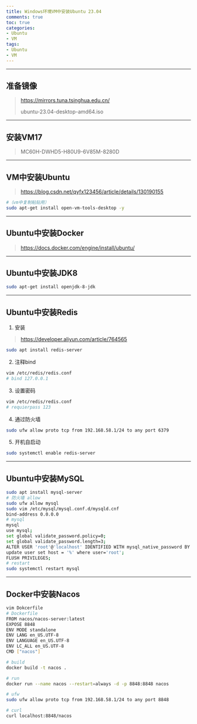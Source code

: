 ```yaml
---
title: Windows环境VM中安装Ubuntu 23.04
comments: true
toc: true
categories:
- Ubuntu
- VM
tags:
- Ubuntu
- VM
---
```


---

## 准备镜像

> https://mirrors.tuna.tsinghua.edu.cn/
>
> ubuntu-23.04-desktop-amd64.iso

---

## 安装VM17

> MC60H-DWHD5-H80U9-6V85M-8280D

---

## VM中安装Ubuntu

> https://blog.csdn.net/qyfx123456/article/details/130190155

```bash
#（vm中复制粘贴用）
sudo apt-get install open-vm-tools-desktop -y
```

---

## Ubuntu中安装Docker

> https://docs.docker.com/engine/install/ubuntu/

---

## Ubuntu中安装JDK8

```bash
sudo apt-get install openjdk-8-jdk
```

---

## Ubuntu中安装Redis

1. 安装

> https://developer.aliyun.com/article/764565

```bash
sudo apt install redis-server
```

2. 注释bind

```bash
vim /etc/redis/redis.conf
# bind 127.0.0.1
```

3. 设置密码

```bash
vim /etc/redis/redis.conf
# requierpass 123
```

4. 通过防火墙

```bash
sudo ufw allow proto tcp from 192.168.58.1/24 to any port 6379
```

5. 开机自启动

```bash
sudo systemctl enable redis-server
```

---

## Ubuntu中安装MySQL

```bash
sudo apt install mysql-server
# 防火墙 allow
sudo ufw allow mysql
sudo vim /etc/mysql/mysql.conf.d/mysqld.cnf
bind-address 0.0.0.0
# mysql
mysql
use mysql;
set global validate_password.policy=0;
set global validate_password.length=3;
ALTER USER 'root'@'localhost' IDENTIFIED WITH mysql_native_password BY '123456';
update user set host = '%' where user='root';
FLUSH PRIVILEGES;
# restart
sudo systemctl restart mysql
```

---

## Docker中安装Nacos

```bash
vim Dokcerfile
# Dockerfile
FROM nacos/nacos-server:latest
EXPOSE 8848
ENV MODE standalone
ENV LANG en_US.UTF-8
ENV LANGUAGE en_US.UTF-8
ENV LC_ALL en_US.UTF-8
CMD ["nacos"]
```

```bash
# build
docker build -t nacos .
```

```bash
# run
docker run --name nacos --restart=always -d -p 8848:8848 nacos
```

```bash
# ufw
sudo ufw allow proto tcp from 192.168.58.1/24 to any port 8848
```

```bash
# curl
curl localhost:8848/nacos
```